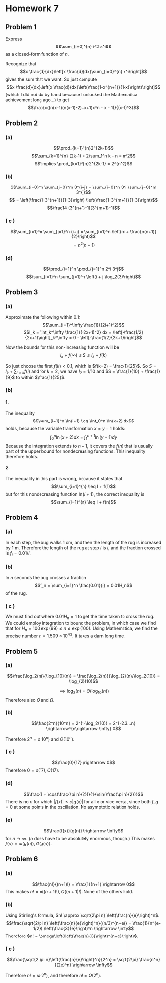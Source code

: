 # Homework 7
## Problem 1
Express
$$\sum_{i=0}^{n} i^2 x^i$$
as a closed-form function of $n$.

Recognize that
$$x \frac{d}{dx}\left[x \frac{d}{dx}\sum_{i=0}^{n} x^i\right]$$
gives the sum that we want. So just compute
$$x \frac{d}{dx}\left[x \frac{d}{dx}\left(\frac{1-x^{n+1}}{1-x}\right)\right]$$
(which I did not do by hand because I unlocked the Mathematica achievement long ago...) to get
$$\frac{x((n(x-1)(n(x-1)-2)+x+1)x^n - x - 1)}{(x-1)^3}$$


## Problem 2
### (a)
$$\prod_{k=1}^{n}2^{2k-1}$$
$$\sum_{k=1}^{n} (2k-1) = 2\sum_1^n k - n = n^2$$
$$\implies \prod_{k=1}^{n}2^{2k-1} = 2^{n^2}$$

### (b)
$$\sum_{i=0}^n \sum_{j=0}^m 3^{i+j} = \sum_{i=0}^n 3^i \sum_{j=0}^m 3^{j}$$
$$ = \left(\frac{1-3^{n+1}}{1-3}\right) \left(\frac{1-3^{m+1}}{1-3}\right)$$
$$\frac14 (3^{n+1}-1)(3^{m+1}-1)$$

### ( c )
$$\sum_{i=1}^n \sum_{j=1}^n (i+j) = \sum_{i=1}^n \left(ni + \frac{n(n+1)}{2}\right)$$
$$= n^2(n+1)$$

### (d)
$$\prod_{i=1}^n \prod_{j=1}^n 2^i 3^j$$
$$\sum_{i=1}^n \sum_{j=1}^n \left(i + j \log_2(3)\right)$$

## Problem 3
### (a)
Approximate the following within 0.1:
$$\sum_{i=1}^\infty \frac{1}{(2i+1)^2}$$
$$I_k = \int_k^\infty \frac{1}{(2x+1)^2} dx = \left[-\frac{1/2}{2x+1}\right]_k^\infty = 0 - \left[-\frac{1/2}{2k+1}\right]$$

Now the bounds for this non-increasing function will be
$$I_k + f(\infty) \leq S \leq I_k + f(k)$$

So just choose the first $f(k) < 0.1$, which is $f(k=2) = \frac{1}{25}$. So $S = I_k + \sum_{i<k} f(i)$ and for $k=2$, we have $I_2 = 1/10$ and $S = \frac{1}{10} + \frac{1}{9}$ to within $\frac{1}{25}$.

### (b)
#### 1.
The inequality
$$\sum_{i=1}^n \ln(i+1) \leq \int_0^n \ln(x+2) dx$$
holds, because the variable transformation $x = y-1$ holds:
$$\int_0^n \ln(x+2) dx = \int_1^{n+1} \ln(y+1) dy$$
Because the integration extends to $n+1$, it covers the $f(n)$ that is usually part of the upper bound for nondecreasing functions. This inequality therefore holds.

#### 2.
The inequality in this part is wrong, because it states that
$$\sum_{i=1}^{n} \leq I + f(1)$$
but for this nondecreasing function $\ln(i+1)$, the correct inequality is
$$\sum_{i=1}^{n} \leq I + f(n)$$


## Problem 4
### (a)
In each step, the bug walks 1 cm, and then the length of the rug is increased by 1 m. Therefore the length of the rug at step $i$ is $i$, and the fraction crossed is $f_i = 0.01/i$.

### (b)
In $n$ seconds the bug crosses a fraction
$$f_n = \sum_{i=1}^n \frac{0.01}{i} = 0.01H_n$$
of the rug.

### ( c )
We must find out where $0.01H_n = 1$ to get the time taken to cross the rug. We could employ integration to bound the problem, in which case we find that for $H_n = 100$ $\exp(99) \leq n \leq \exp(100)$. Using Mathematica, we find the precise number $n=1.509 \times 10^{43}$. It takes a darn long time.


## Problem 5
### (a)
$$\frac{\log_2(n)}{\log_{10}(n)} = \frac{\log_2(n)}{\log_{2}(n)/\log_2(10)} = \log_{2}(10)$$

$$\implies \log_2(n) = \Theta(\log_10(n))$$
Therefore also $O$ and $\Omega$.

### (b)
$$\frac{2^n}{10^n} = 2^{1-\log_2(10)} = 2^{-2.3...n} \rightarrow^{n\rightarrow \infty} 0$$

Therefore $2^n = o(10^n)$ and $O(10^n)$.

### ( c )
$$\frac{0}{17} \rightarrow 0$$
Therefore $0 = o(17), O(17)$.

### (d)
$$\frac{1 + \cos(\frac{\pi n}{2})}{1+\sin(\frac{\pi n}{2})}$$
There is no $c$ for which $|f(x)| \leq c |g(x)|$ for all $x$ or vice versa, since both $f,g = 0$ at some points in the oscillation. No asymptotic relation holds.

### (e)
$$\frac{f(x)}{g(n)} \rightarrow \infty$$
for $n\rightarrow \infty$. ($n$ does have to be absolutely enormous, though.) This makes $f(n) = \omega(g(n)), \Omega(g(n))$.

## Problem 6
### (a)
$$\frac{n!}{(n+1)!} = \frac{1}{n+1} \rightarrow 0$$
This makes $n! = o((n+1)!), O((n+1)!)$. None of the others hold.

### (b)
Using Stirling's formula, $n! \approx \sqrt{2\pi n} \left(\frac{n}{e}\right)^n$.
$$\frac{\sqrt{2\pi n} \left(\frac{n}{e}\right)^n}{(n/3)^{n+e}} = \frac{1}{n^{e-1/2}} \left(\frac{3}{e}\right)^n \rightarrow \infty$$
Therefore $n! = \omega\left(\left(\frac{n}{3}\right)^{n+e}\right)$.

### ( c )
$$\frac{\sqrt{2 \pi n}\left(\frac{n}{e}\right)^n}{2^n} = \sqrt{2\pi} \frac{n^n}{(2e)^n} \rightarrow \infty$$

Therefore $n! = \omega(2^n)$, and therefore $n! = \Omega(2^n)$.
